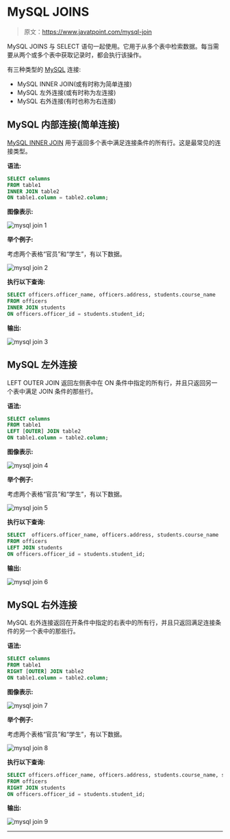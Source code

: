 # MySQL JOINS

> 原文：<https://www.javatpoint.com/mysql-join>

MySQL JOINS 与 SELECT 语句一起使用。它用于从多个表中检索数据。每当需要从两个或多个表中获取记录时，都会执行该操作。

有三种类型的 [MySQL](https://www.javatpoint.com/mysql-tutorial) 连接:

*   MySQL INNER JOIN(或有时称为简单连接)
*   MySQL 左外连接(或有时称为左连接)
*   MySQL 右外连接(有时也称为右连接)

## MySQL 内部连接(简单连接)

[MySQL INNER JOIN](https://www.javatpoint.com/mysql-inner-join) 用于返回多个表中满足连接条件的所有行。这是最常见的连接类型。

**语法:**

```sql
SELECT columns
FROM table1 
INNER JOIN table2
ON table1.column = table2.column;

```

**图像表示:**

![mysql join 1](img/2c58dc58a4536dee98d31a3b04ea2b31.png)

**举个例子:**

考虑两个表格“官员”和“学生”，有以下数据。

![mysql join 2](img/339600895cf46073ef78d3959bacdb39.png)

**执行以下查询:**

```sql
SELECT officers.officer_name, officers.address, students.course_name
FROM officers 
INNER JOIN students
ON officers.officer_id = students.student_id; 

```

**输出:**

![mysql join 3](img/24bf1a0e696a11c67ea100e663126d55.png)

## MySQL 左外连接

LEFT OUTER JOIN 返回左侧表中在 ON 条件中指定的所有行，并且只返回另一个表中满足 JOIN 条件的那些行。

**语法:**

```sql
SELECT columns
FROM table1
LEFT [OUTER] JOIN table2
ON table1.column = table2.column;

```

**图像表示:**

![mysql join 4](img/35136dc3addbfbc75927c48b785c733d.png)

**举个例子:**

考虑两个表格“官员”和“学生”，有以下数据。

![mysql join 5](img/b8a5db131b8ba61e79837096a590076b.png)

**执行以下查询:**

```sql
SELECT  officers.officer_name, officers.address, students.course_name
FROM officers
LEFT JOIN students
ON officers.officer_id = students.student_id;

```

**输出:**

![mysql join 6](img/9594e92d156e1d76c1d5dcd42b269ca6.png)

## MySQL 右外连接

MySQL 右外连接返回在开条件中指定的右表中的所有行，并且只返回满足连接条件的另一个表中的那些行。

**语法:**

```sql
SELECT columns
FROM table1
RIGHT [OUTER] JOIN table2
ON table1.column = table2.column;

```

**图像表示:**

![mysql join 7](img/7c8c5db951b66fc8fb407f90ca7fe9de.png)

**举个例子:**

考虑两个表格“官员”和“学生”，有以下数据。

![mysql join 8](img/aeeeeab56cccfcd574079a6e34312c21.png)

**执行以下查询:**

```sql
SELECT officers.officer_name, officers.address, students.course_name, students.student_name
FROM officers
RIGHT JOIN students
ON officers.officer_id = students.student_id;

```

**输出:**

![mysql join 9](img/72fa9f9b2d1f7d1dd86d357c23c509f0.png)

* * *